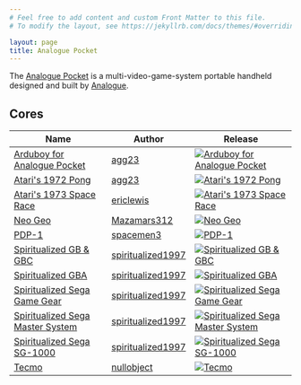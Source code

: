 ```yaml
---
# Feel free to add content and custom Front Matter to this file.
# To modify the layout, see https://jekyllrb.com/docs/themes/#overriding-theme-defaults

layout: page
title: Analogue Pocket
---
```


The [Analogue Pocket](https://www.analogue.co/pocket) is a multi-video-game-system portable handheld designed and built by [Analogue](https://www.analogue.co).

## Cores

| Name | Author | Release |
| ---- | ------ | ------- |
| [Arduboy for Analogue Pocket](https://github.com/agg23/analogue-arduboy) | [agg23](https://github.com/agg23) | [![Arduboy for Analogue Pocket](https://img.shields.io/github/v/release/agg23/analogue-arduboy)](https://github.com/agg23/analogue-arduboy/releases/latest) |
| [Atari's 1972 Pong](https://github.com/agg23/analogue-pong) | [agg23](https://github.com/agg23) | [![Atari's 1972 Pong](https://img.shields.io/github/v/release/agg23/analogue-pong)](https://github.com/agg23/analogue-pong/releases/latest) |
| [Atari's 1973 Space Race](https://github.com/ericlewis/openfpga-spacerace) | [ericlewis](https://github.com/ericlewis) | [![Atari's 1973 Space Race](https://img.shields.io/github/v/release/ericlewis/openfpga-spacerace)](https://github.com/ericlewis/openfpga-spacerace/releases/latest) |
| [Neo Geo](https://github.com/Mazamars312/Analogue_Pocket_Neogeo) | [Mazamars312](https://github.com/Mazamars312) | [![Neo Geo](https://img.shields.io/github/v/release/Mazamars312/Analogue_Pocket_Neogeo?include_prereleases)](https://github.com/Mazamars312/Analogue_Pocket_Neogeo/releases/latest) |
| [PDP-1](https://github.com/spacemen3/PDP-1) | [spacemen3](https://github.com/spacemen3) | [![PDP-1](https://img.shields.io/github/v/release/spacemen3/PDP-1)](https://github.com/spacemen3/PDP-1/releases/latest) |
| [Spiritualized GB & GBC](https://github.com/spiritualized1997/openFPGA-GB-GBC) | [spiritualized1997](https://github.com/spiritualized1997) | [![Spiritualized GB & GBC](https://img.shields.io/github/v/release/spiritualized1997/openFPGA-GB-GBC)](https://github.com/spiritualized1997/openFPGA-GB-GBC/releases/latest) |
| [Spiritualized GBA](https://github.com/spiritualized1997/openFPGA-GBA) | [spiritualized1997](https://github.com/spiritualized1997) | [![Spiritualized GBA](https://img.shields.io/github/v/release/spiritualized1997/openFPGA-GBA)](https://github.com/spiritualized1997/openFPGA-GBA/releases/latest) |
| [Spiritualized Sega Game Gear](https://github.com/spiritualized1997/openFPGA-GG) | [spiritualized1997](https://github.com/spiritualized1997) | [![Spiritualized Sega Game Gear](https://img.shields.io/github/v/release/spiritualized1997/openFPGA-GG)](https://github.com/spiritualized1997/openFPGA-GG/releases/latest) |
| [Spiritualized Sega Master System](https://github.com/spiritualized1997/openFPGA-SMS) | [spiritualized1997](https://github.com/spiritualized1997) | [![Spiritualized Sega Master System](https://img.shields.io/github/v/release/spiritualized1997/openFPGA-SMS)](https://github.com/spiritualized1997/openFPGA-SMS/releases/latest) |
| [Spiritualized Sega SG-1000](https://github.com/spiritualized1997/openFPGA-SG1000) | [spiritualized1997](https://github.com/spiritualized1997) | [![Spiritualized Sega SG-1000](https://img.shields.io/github/v/release/spiritualized1997/openFPGA-SG1000)](https://github.com/spiritualized1997/openFPGA-SG1000/releases/latest) |
| [Tecmo](https://github.com/nullobject/openfpga-tecmo) | [nullobject](https://github.com/nullobject) | [![Tecmo](https://img.shields.io/github/v/release/nullobject/openfpga-tecmo?include_prereleases)](https://github.com/nullobject/openfpga-tecmo/releases/latest) |
